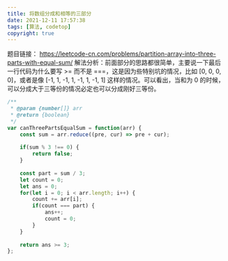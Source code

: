 ```yaml
---
title: 将数组分成和相等的三部分
date: 2021-12-11 17:57:38
tags: [算法, codetop]
copyright: true
---
```

题目链接：
https://leetcode-cn.com/problems/partition-array-into-three-parts-with-equal-sum/
解法分析：前面部分的思路都很简单，主要说一下最后一行代码为什么要写 >= 而不是 ===，这是因为些特别坑的情况，比如 [0, 0, 0, 0]，或者是像 [-1, 1, -1, 1, -1, 1, -1, 1] 这样的情况。可以看出，当和为 0 的时候，可以分成大于三等份的情况必定也可以分成刚好三等份。
```js
/**
 * @param {number[]} arr
 * @return {boolean}
 */
var canThreePartsEqualSum = function(arr) {
    const sum = arr.reduce((pre, cur) => pre + cur);
    
    if(sum % 3 !== 0) {
        return false;
    }
    
    const part = sum / 3;
    let count = 0;
    let ans = 0;
    for(let i = 0; i < arr.length; i++) {
        count += arr[i];
        if(count === part) {
            ans++;
            count = 0;
        }
    }
    
    return ans >= 3;
};
```